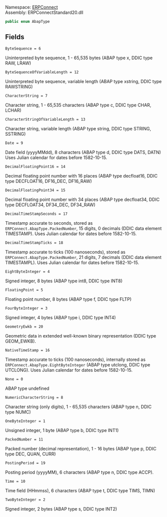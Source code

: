 Namespace: [ERPConnect](../)\
Assembly: ERPConnectStandard20.dll

```csharp
public enum AbapType

```

## Fields

`ByteSequence = 6`

Uninterpreted byte sequence, 1 - 65,535 bytes (ABAP type x, DDIC type RAW, LRAW)

`ByteSequenceOfVariableLength = 12`

Uninterpreted byte sequence, variable length (ABAP type xstring, DDIC type RAWSTRING)

`CharacterString = 7`

Character string, 1 - 65,535 characters (ABAP type c, DDIC type CHAR, LCHAR)

`CharacterStringOfVariableLength = 13`

Character string, variable length (ABAP type string, DDIC type STRING, SSTRING)

`Date = 9`

Date field (yyyyMMdd), 8 characters (ABAP type d, DDIC type DATS, DATN) Uses Julian calendar for dates before 1582-10-15.

`DecimalFloatingPoint16 = 14`

Decimal floating point number with 16 places (ABAP type decfloat16, DDIC type DECFLOAT16, DF16_DEC, DF16_RAW)

`DecimalFloatingPoint34 = 15`

Decimal floating point number with 34 places (ABAP type decfloat34, DDIC type DECFLOAT34, DF34_DEC, DF34_RAW)

`DecimalTimeStampSeconds = 17`

Timestamp accurate to seconds, stored as `ERPConnect.AbapType.PackedNumber`, 15 digits, 0 decimals (DDIC data element TIMESTAMP). Uses Julian calendar for dates before 1582-10-15.

`DecimalTimeStampTicks = 18`

Timestamp accurate to ticks (100 nanoseconds), stored as `ERPConnect.AbapType.PackedNumber`, 21 digits, 7 decimals (DDIC data element TIMESTAMPL). Uses Julian calendar for dates before 1582-10-15.

`EightByteInteger = 4`

Signed integer, 8 bytes (ABAP type int8, DDIC type INT8)

`FloatingPoint = 5`

Floating point number, 8 bytes (ABAP type f, DDIC type FLTP)

`FourByteInteger = 3`

Signed integer, 4 bytes (ABAP type i, DDIC type INT4)

`GeometryEwkb = 20`

Geometric data in extended well-known binary representation (DDIC type GEOM_EWKB).

`NativeTimeStamp = 16`

Timestamp accurate to ticks (100 nanoseconds), internally stored as `ERPConnect.AbapType.EightByteInteger` (ABAP type utclong, DDIC type UTCLONG). Uses Julian calendar for dates before 1582-10-15.

`None = 0`

ABAP type undefined

`NumericCharacterString = 8`

Character string (only digits), 1 - 65,535 characters (ABAP type n, DDIC type NUMC)

`OneByteInteger = 1`

Unsigned integer, 1 byte (ABAP type b, DDIC type INT1)

`PackedNumber = 11`

Packed number (decimal representation), 1 - 16 bytes (ABAP type p, DDIC type DEC, QUAN, CURR)

`PostingPeriod = 19`

Posting period (yyyyMM), 6 characters (ABAP type n, DDIC type ACCP).

`Time = 10`

Time field (HHmmss), 6 characters (ABAP type t, DDIC type TIMS, TIMN)

`TwoByteInteger = 2`

Signed integer, 2 bytes (ABAP type s, DDIC type INT2)
